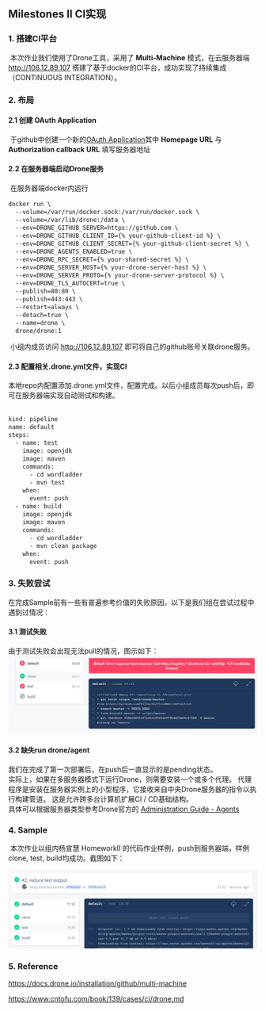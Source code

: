 ## Milestones Ⅱ  CI实现

### 1. 搭建CI平台

​		本次作业我们使用了Drone工具，采用了 **Multi-Machine** 模式，在云服务器端 <http://106.12.89.107> 搭建了基于docker的CI平台，成功实现了持续集成（CONTINUOUS INTEGRATION）。

### 2. 布局

#### 2.1 创建 OAuth Application

​		于github中创建一个新的[OAuth Application](https://github.com/settings/applications/new)其中 **Homepage URL** 与 **Authorization callback URL** 填写服务器地址

#### 2.2 在服务器端启动Drone服务

​		在服务器端docker内运行

```
docker run \
  --volume=/var/run/docker.sock:/var/run/docker.sock \
  --volume=/var/lib/drone:/data \
  --env=DRONE_GITHUB_SERVER=https://github.com \
  --env=DRONE_GITHUB_CLIENT_ID={% your-github-client-id %} \
  --env=DRONE_GITHUB_CLIENT_SECRET={% your-github-client-secret %} \
  --env=DRONE_AGENTS_ENABLED=true \
  --env=DRONE_RPC_SECRET={% your-shared-secret %} \
  --env=DRONE_SERVER_HOST={% your-drone-server-host %} \
  --env=DRONE_SERVER_PROTO={% your-drone-server-protocol %} \
  --env=DRONE_TLS_AUTOCERT=true \
  --publish=80:80 \
  --publish=443:443 \
  --restart=always \
  --detach=true \
  --name=drone \
  drone/drone:1
```

​		小组内成员访问 <http://106.12.89.107> 即可将自己的github账号关联drone服务。

#### 2.3 配置相关.drone.yml文件，实现CI

​		本地repo内配置添加.drone.yml文件，配置完成。以后小组成员每次push后，即可在服务器端实现自动测试和构建。

```
    
kind: pipeline
name: default
steps:
  - name: test
    image: openjdk
    image: maven
    commands:
      - cd wordladder
      - mvn test
    when: 
      event: push
  - name: build
    image: openjdk
    image: maven
    commands:
      - cd wordladder
      - mvn clean package
    when:
      event: push
```

### 3. 失败尝试
在完成Sample前有一些有普遍参考价值的失败原因，以下是我们组在尝试过程中遇到过情况：
#### 3.1 测试失败
由于测试失败会出现无法pull的情况，图示如下：
![1](2.jpg)

#### 3.2 缺失run drone/agent
我们在完成了第一次部署后，在push后一直显示的是pending状态。<br>
实际上，如果在多服务器模式下运行Drone，则需要安装一个或多个代理。
代理程序是安装在服务器实例上的小型程序，它接收来自中央Drone服务器的指令以执行构建管道。
这是允许跨多台计算机扩展CI / CD基础结构。<br>
具体可以根据服务器类型参考Drone官方的 [Administration Guide - Agents](https://docs.drone.io/administration/agents/?tdsourcetag=s_pctim_aiomsg)


### 4. Sample

​		本次作业以组内杨宣慧 HomeworkⅡ 的代码作业样例，push到服务器端，样例clone, test, build均成功。截图如下：


![2](1.png)

### 5. Reference

<https://docs.drone.io/installation/github/multi-machine>

https://www.cntofu.com/book/139/cases/ci/drone.md

